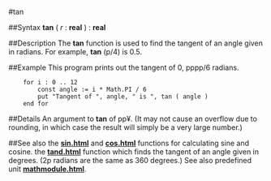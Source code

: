 
#tan

##Syntax
**tan** ( _r_ : **real** ) : **real**



##Description
The **tan** function is used to find the tangent of an angle given in radians. For example, **tan** (p/4) is 0.5.



##Example
This program prints out the tangent of 0, pppp/6 radians.


        for i : 0 .. 12
            const angle := i * Math.PI / 6
            put "Tangent of ", angle, " is ", tan ( angle )
        end for
##Details
An argument to **tan** of pp&yen;. (It may not cause an overflow due to rounding, in which case the result will simply be a very large number.)



##See also
the **[sin.html](sin)** and **[cos.html](cos)** functions for calculating sine and cosine.
the **[tand.html](tand)** function which finds the tangent of an angle given in degrees. (2p radians are the same as 360 degrees.)
See also predefined unit **[mathmodule.html](Math)**.


